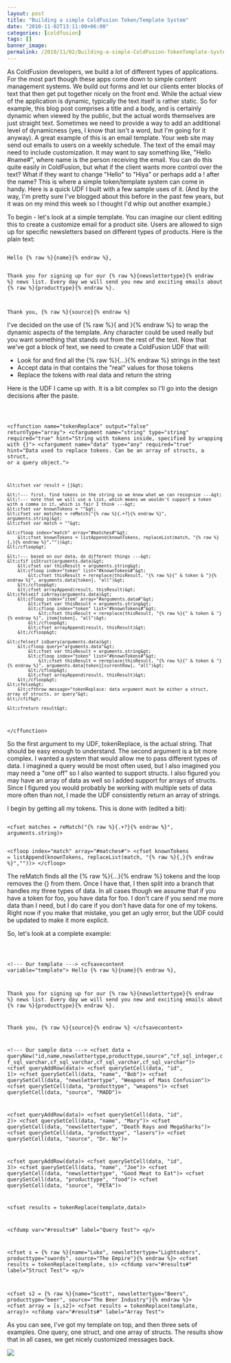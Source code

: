 ```yaml
---
layout: post
title: "Building a simple ColdFusion Token/Template System"
date: "2010-11-02T13:11:00+06:00"
categories: [coldfusion]
tags: []
banner_image: 
permalink: /2010/11/02/Building-a-simple-ColdFusion-TokenTemplate-System
---
```


As ColdFusion developers, we build a lot of different types of applications. For the most part though these apps come down to simple content management systems. We build out forms and let our clients enter blocks of text that then get put together nicely on the front end. While the actual view of the application is dynamic, typically the text itself is rather static. So for example, this blog post comprises a title and a body, and is certainly dynamic when viewed by the public, but the actual words themselves are just straight text. Sometimes we need to provide a way to add an additional level of dynamicness (yes, I know that isn't a word, but I'm going for it anyway). A great example of this is an email template. Your web site may send out emails to users on a weekly schedule. The text of the email may need to include customization. It may want to say something like, "Hello #name#", where name is the person receiving the email. You can do this quite easily in ColdFusion, but what if the client wants more control over the text? What if they want to change "Hello" to "Hiya" or perhaps add a ! after the name? This is where a simple token/template system can come in handy. Here is a quick UDF I built with a few sample uses of it. (And by the way, I'm pretty sure I've blogged about this before in the past few years, but it was on my mind this week so I thought I'd whip out another example.)
<!--more-->
<p>

To begin - let's look at a simple template. You can imagine our client editing this to create a customize email for a product site. Users are allowed to sign up for specific newsletters based on different types of products. Here is the plain text:

<p>

<code>
Hello {% raw %}{name}{% endraw %},

Thank you for signing up for our {% raw %}{newslettertype}{% endraw %} news list.
Every day we will send you new and exciting emails about {% raw %}{producttype}{% endraw %}.

Thank you, 
{% raw %}{source}{% endraw %}
</code>

<p>

I've decided on the use of {% raw %}{ and }{% endraw %} to wrap the dynamic aspects of the template. Any character could be used really but you want something that stands out from the rest of the text. Now that we've got a block of text, we need to create a ColdFusion UDF that will:

<p>

<ul>
<li>Look for and find all the {% raw %}{...}{% endraw %} strings in the text
<li>Accept data in that contains the "real" values for those tokens
<li>Replace the tokens with real data and return the string
</ul>

<p>

Here is the UDF I came up with. It is a bit complex so I'll go into the design decisions after the paste.

<p>

<code>

&lt;cffunction name="tokenReplace" output="false" returnType="array"&gt;
	&lt;cfargument name="string" type="string" required="true" hint="String with tokens inside, specified by wrapping with {}"&gt;
	&lt;cfargument name="data" type="any" required="true" hint="Data used to replace tokens. Can be an array of structs, a struct, or a query object."&gt;
	
	&lt;cfset var result = []&gt;
	
	&lt;!--- first, find tokens in the string so we know what we can recognize ---&gt;
	&lt;!--- note that we will use a list, which means we wouldn't support a token with a comma in it, which is fair I think ---&gt;
	&lt;cfset var knownTokens = ""&gt;
	&lt;cfset var matches = reMatch("{% raw %}{.+?}{% endraw %}", arguments.string)&gt;
	&lt;cfset var match = ""&gt;
	
	&lt;cfloop index="match" array="#matches#"&gt;
		&lt;cfset knownTokens = listAppend(knownTokens, replaceList(match, "{% raw %}{,}{% endraw %}",""))&gt;
	&lt;/cfloop&gt;

	&lt;!--- based on our data, do different things ---&gt;
	&lt;cfif isStruct(arguments.data)&gt;
		&lt;cfset var thisResult = arguments.string&gt;
		&lt;cfloop index="token" list="#knownTokens#"&gt;
			&lt;cfset thisResult = rereplace(thisResult, "{% raw %}{" & token & "}{% endraw %}", arguments.data[token], "all")&gt;
		&lt;/cfloop&gt;
		&lt;cfset arrayAppend(result, thisResult)&gt;
	&lt;cfelseif isArray(arguments.data)&gt;
		&lt;cfloop index="item" array="#arguments.data#"&gt;
			&lt;cfset var thisResult = arguments.string&gt;
			&lt;cfloop index="token" list="#knownTokens#"&gt;
				&lt;cfset thisResult = rereplace(thisResult, "{% raw %}{" & token & "}{% endraw %}", item[token], "all")&gt;
			&lt;/cfloop&gt;
			&lt;cfset arrayAppend(result, thisResult)&gt;
		&lt;/cfloop&gt;
	
	&lt;cfelseif isQuery(arguments.data)&gt;
		&lt;cfloop query="arguments.data"&gt;
			&lt;cfset var thisResult = arguments.string&gt;
			&lt;cfloop index="token" list="#knownTokens#"&gt;
				&lt;cfset thisResult = rereplace(thisResult, "{% raw %}{" & token & "}{% endraw %}", arguments.data[token][currentRow], "all")&gt;
			&lt;/cfloop&gt;
			&lt;cfset arrayAppend(result, thisResult)&gt;
		&lt;/cfloop&gt;
	&lt;cfelse&gt;
		&lt;cfthrow message="tokenReplace: data argument must be either a struct, array of structs, or query"&gt;
	&lt;/cfif&gt;	
	
	&lt;cfreturn result&gt;
&lt;/cffunction&gt;
</code>

<p>

So the first argument to my UDF, tokenReplace, is the actual string. That should be easy enough to understand. The second argument is a bit more complex. I wanted a system that would allow me to pass different types of data. I imagined a query would be most often used, but I also imagined you may need a "one off" so I also wanted to support structs. I also figured you may have an array of data as well so I added support for arrays of structs. Since I figured you would probably be working with multiple sets of data more often than not, I made the UDF consistently return an array of strings. 

<p>

I begin by getting all my tokens. This is done with (edited a bit):

<p>

<code>
&lt;cfset matches = reMatch("{% raw %}{.+?}{% endraw %}", arguments.string)&gt;
	
&lt;cfloop index="match" array="#matches#"&gt;
	&lt;cfset knownTokens = listAppend(knownTokens, replaceList(match, "{% raw %}{,}{% endraw %}",""))&gt;
&lt;/cfloop&gt;
</code>

<p>

The reMatch finds all the {% raw %}{...}{% endraw %} tokens and the loop removes the {} from them. Once I have that, I then split into a branch that handles my three types of data. In all cases though we assume that if you have a token for foo, you have data for foo. I don't care if you send me more data than I need, but I do care if you don't have data for one of my tokens. Right now if you make that mistake, you get an ugly error, but the UDF could be updated to make it more explicit.

<p>

So, let's look at a complete example:

<p>

<code>

&lt;!--- Our template ---&gt;
&lt;cfsavecontent variable="template"&gt;
Hello {% raw %}{name}{% endraw %},

Thank you for signing up for our {% raw %}{newslettertype}{% endraw %} news list.
Every day we will send you new and exciting emails about {% raw %}{producttype}{% endraw %}.

Thank you, 
{% raw %}{source}{% endraw %}
&lt;/cfsavecontent&gt;

&lt;!--- Our sample data ---&gt;
&lt;cfset data = queryNew("id,name,newslettertype,producttype,source","cf_sql_integer,cf_sql_varchar,cf_sql_varchar,cf_sql_varchar,cf_sql_varchar")&gt;
&lt;cfset queryAddRow(data)&gt;
&lt;cfset querySetCell(data, "id", 1)&gt;
&lt;cfset querySetCell(data, "name", "Bob")&gt;
&lt;cfset querySetCell(data, "newslettertype", "Weapons of Mass Confusion")&gt;
&lt;cfset querySetCell(data, "producttype", "weapons")&gt;
&lt;cfset querySetCell(data, "source", "MADD")&gt;

&lt;cfset queryAddRow(data)&gt;
&lt;cfset querySetCell(data, "id", 2)&gt;
&lt;cfset querySetCell(data, "name", "Mary")&gt;
&lt;cfset querySetCell(data, "newslettertype", "Death Rays and MegaSharks")&gt;
&lt;cfset querySetCell(data, "producttype", "lasers")&gt;
&lt;cfset querySetCell(data, "source", "Dr. No")&gt;

&lt;cfset queryAddRow(data)&gt;
&lt;cfset querySetCell(data, "id", 3)&gt;
&lt;cfset querySetCell(data, "name", "Joe")&gt;
&lt;cfset querySetCell(data, "newslettertype", "Good Meat to Eat")&gt;
&lt;cfset querySetCell(data, "producttype", "food")&gt;
&lt;cfset querySetCell(data, "source", "PETA")&gt;

&lt;cfset results = tokenReplace(template,data)&gt;

&lt;cfdump var="#results#" label="Query Test"&gt;
&lt;p/&gt;

&lt;cfset s = {% raw %}{name="Luke", newslettertype="Lightsabers", producttype="swords", source="The Empire"}{% endraw %}&gt;
&lt;cfset results = tokenReplace(template, s)&gt;
&lt;cfdump var="#results#" label="Struct Test"&gt;
&lt;p/&gt;

&lt;cfset s2 = {% raw %}{name="Scott", newslettertype="Beers", producttype="beer", source="The Beer Industry"}{% endraw %}&gt;
&lt;cfset array = [s,s2]&gt;
&lt;cfset results = tokenReplace(template, array)&gt;
&lt;cfdump var="#results#" label="Array Test"&gt;
</code>

<p>

As you can see, I've got my template on top, and then three sets of examples. One query, one struct, and one array of structs. The results show that in all cases, we get nicely customized messages back.

<p>

<img src="https://static.raymondcamden.com/images/screen30.png" />